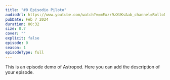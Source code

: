 ```yaml
---
title: "#0 Episodio Piloto"
audioUrl: https://www.youtube.com/watch?v=mExzr9zXUKs&ab_channel=RolloDesarrollo
pubDate: Feb 7 2024
duration: 00:32
size: 0.7
cover: ""
explicit: false
episode: 0
season: 1
episodeType: full
---
```

This is an episode demo of Astropod. Here you can add the description of your episode.